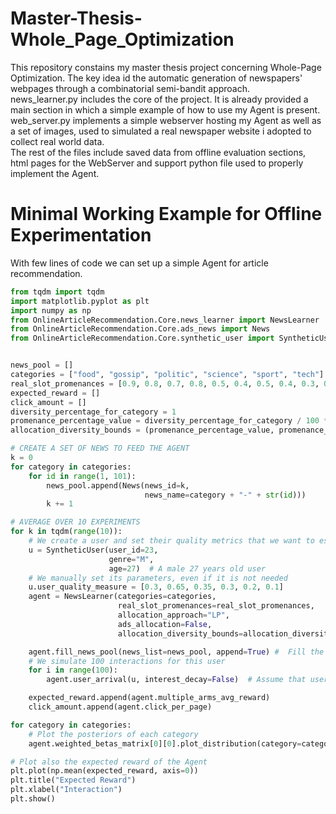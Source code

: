 # Master-Thesis-Whole_Page_Optimization
This repository constains my master thesis project concerning Whole-Page Optimization. The key idea id the automatic generation of newspapers' webpages 
through a combinatorial semi-bandit approach.  
news_learner.py includes the core of the project. It is already provided a main section in which a simple example of how to use my Agent is present.  
web_server.py implements a simple webserver hosting my Agent as well as a set of images, used to simulated a real newspaper website i adopted to collect real world data.  
The rest of the files include saved data from offline evaluation sections, html pages for the WebServer and support python file used to properly implement the Agent.

# Minimal Working Example for Offline Experimentation
With few lines of code we can set up a simple Agent for article recommendation. 

```python
from tqdm import tqdm
import matplotlib.pyplot as plt
import numpy as np
from OnlineArticleRecommendation.Core.news_learner import NewsLearner
from OnlineArticleRecommendation.Core.ads_news import News
from OnlineArticleRecommendation.Core.synthetic_user import SyntheticUser


news_pool = []
categories = ["food", "gossip", "politic", "science", "sport", "tech"]
real_slot_promenances = [0.9, 0.8, 0.7, 0.8, 0.5, 0.4, 0.5, 0.4, 0.3, 0.1]
expected_reward = []
click_amount = []
diversity_percentage_for_category = 1
promenance_percentage_value = diversity_percentage_for_category / 100 * sum(real_slot_promenances)
allocation_diversity_bounds = (promenance_percentage_value, promenance_percentage_value) * 3

# CREATE A SET OF NEWS TO FEED THE AGENT
k = 0
for category in categories:
    for id in range(1, 101):
        news_pool.append(News(news_id=k,
                              news_name=category + "-" + str(id)))
        k += 1

# AVERAGE OVER 10 EXPERIMENTS
for k in tqdm(range(10)):
    # We create a user and set their quality metrics that we want to estimate
    u = SyntheticUser(user_id=23,
                      genre="M",
                      age=27)  # A male 27 years old user
    # We manually set its parameters, even if it is not needed
    u.user_quality_measure = [0.3, 0.65, 0.35, 0.3, 0.2, 0.1]
    agent = NewsLearner(categories=categories,
                        real_slot_promenances=real_slot_promenances,
                        allocation_approach="LP",
                        ads_allocation=False,
                        allocation_diversity_bounds=allocation_diversity_bounds)

    agent.fill_news_pool(news_list=news_pool, append=True) #  Fill the Articles' bucket of the Agent
    # We simulate 100 interactions for this user
    for i in range(100):
        agent.user_arrival(u, interest_decay=False)  # Assume that user's interests do not vary over time

    expected_reward.append(agent.multiple_arms_avg_reward)
    click_amount.append(agent.click_per_page)

for category in categories:
    # Plot the posteriors of each category
    agent.weighted_betas_matrix[0][0].plot_distribution(category=category)

# Plot also the expected reward of the Agent
plt.plot(np.mean(expected_reward, axis=0))
plt.title("Expected Reward")
plt.xlabel("Interaction")
plt.show()
```
